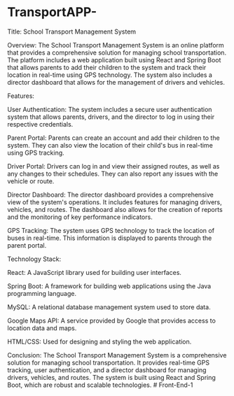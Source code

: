 # TransportAPP-
Title: School Transport Management System

Overview: The School Transport Management System is an online platform that provides a comprehensive solution for managing school transportation. The platform includes a web application built using React and Spring Boot that allows parents to add their children to the system and track their location in real-time using GPS technology. The system also includes a director dashboard that allows for the management of drivers and vehicles.

Features:

User Authentication: The system includes a secure user authentication system that allows parents, drivers, and the director to log in using their respective credentials.

Parent Portal: Parents can create an account and add their children to the system. They can also view the location of their child's bus in real-time using GPS tracking.

Driver Portal: Drivers can log in and view their assigned routes, as well as any changes to their schedules. They can also report any issues with the vehicle or route.

Director Dashboard: The director dashboard provides a comprehensive view of the system's operations. It includes features for managing drivers, vehicles, and routes. The dashboard also allows for the creation of reports and the monitoring of key performance indicators.

GPS Tracking: The system uses GPS technology to track the location of buses in real-time. This information is displayed to parents through the parent portal.

Technology Stack:

React: A JavaScript library used for building user interfaces.

Spring Boot: A framework for building web applications using the Java programming language.

MySQL: A relational database management system used to store data.

Google Maps API: A service provided by Google that provides access to location data and maps.

HTML/CSS: Used for designing and styling the web application.

Conclusion: The School Transport Management System is a comprehensive solution for managing school transportation. It provides real-time GPS tracking, user authentication, and a director dashboard for managing drivers, vehicles, and routes. The system is built using React and Spring Boot, which are robust and scalable technologies.
#   F r o n t - E n d - 1  
 